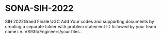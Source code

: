 # SONA-SIH-2022
SIH 2022Grand Finale UGC
Add Your codes and supporting documents by creating a separate folder with problem statement ID followed by your team name i.e. VS935/Engineers/your files..
